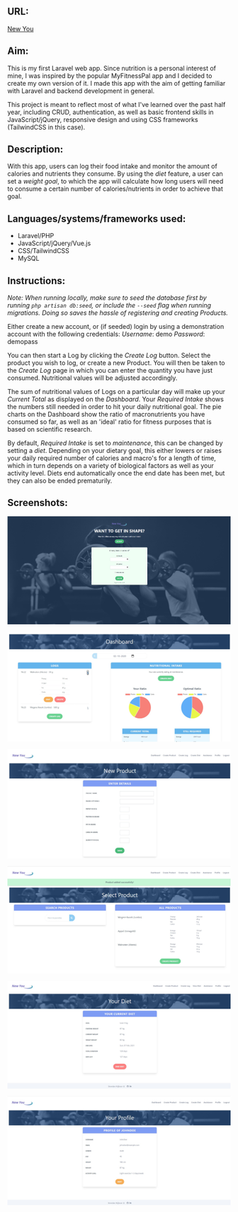 ## URL: ##

[New You](http://phplaravel-485066-1528101.cloudwaysapps.com/)




## Aim: ##

This is my first Laravel web app. Since nutrition is a personal interest of mine, I was inspired by the popular MyFitnessPal app and I decided to create my own version of it.
I made this app with the aim of getting familiar with Laravel and backend development in general.

This project is meant to reflect most of what I've learned over the past half year, including CRUD, authentication, as well as basic frontend skills in JavaScript/jQuery, responsive design and using CSS frameworks (TailwindCSS in this case).




## Description: ##

With this app, users can log their food intake and monitor the amount of calories and nutrients they consume.
By using the *diet* feature, a user can set a *weight goal*, to which the app will calculate how long users will need to consume a certain number of calories/nutrients in order to achieve that goal.




## Languages/systems/frameworks used: ##

- Laravel/PHP
- JavaScript/jQuery/Vue.js
- CSS/TailwindCSS
- MySQL




## Instructions: ##

*Note: When running locally, make sure to seed the database first by running `php artisan db:seed`, or include the `--seed` flag when running migrations. Doing so saves the hassle of registering and creating Products.*

Either create a new account, or (if seeded) login by using a demonstration account with the following credentials:
*Username*: demo
*Password*: demopass

You can then start a Log by clicking the *Create Log* button.
Select the product you wish to log, or create a new Product.
You will then be taken to the *Create Log* page in which you can enter the quantity you have just consumed. Nutritional values will be adjusted accordingly.

The sum of nutritional values of Logs on a particular day will make up your *Current Total* as displayed on the *Dashboard*.
Your *Required Intake* shows the numbers still needed in order to hit your daily nutritional goal.
The pie charts on the Dashboard show the ratio of macronutrients you have consumed so far, as well as an 'ideal' ratio for fitness purposes that is based on scientific research.

By default, *Required Intake* is set to *maintenance*, this can be changed by setting a *diet*.
Depending on your dietary goal, this either lowers or raises your daily required number of calories and macro's for a length of time, which in turn depends on a variety of biological factors as well as your activity level.
Diets end automatically once the end date has been met, but they can also be ended prematurily.




## Screenshots: ##

![Alt text](/screenshots/newyou0.jpg?raw=true "preview")

![Alt text](/screenshots/newyou1.jpg?raw=true "preview")

![Alt text](/screenshots/newyou2.jpg?raw=true "preview")

![Alt text](/screenshots/newyou3.jpg?raw=true "preview")

![Alt text](/screenshots/newyou4.jpg?raw=true "preview")

![Alt text](/screenshots/newyou5.jpg?raw=true "preview")
